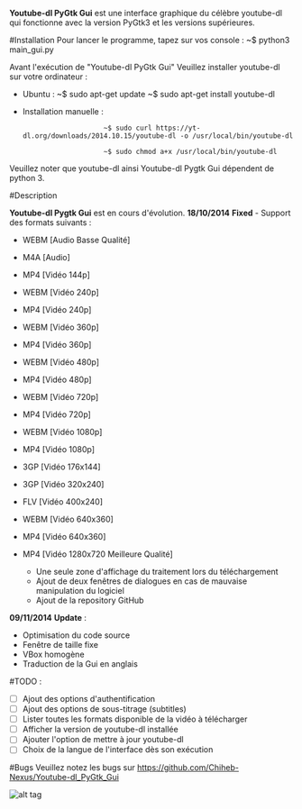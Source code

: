 **Youtube-dl PyGtk Gui** est une interface graphique du célèbre youtube-dl qui fonctionne avec la version PyGtk3 et les versions supérieures.

#Installation 
Pour lancer le programme, tapez sur vos console : 
                              ~$ python3 main_gui.py 

Avant l'exécution de "Youtube-dl PyGtk Gui" Veuillez installer youtube-dl sur votre ordinateur : 

 - Ubuntu : 
            ~$ sudo apt-get update
            ~$ sudo apt-get install youtube-dl

 - Installation manuelle : 
 
                           ~$ sudo curl https://yt-dl.org/downloads/2014.10.15/youtube-dl -o /usr/local/bin/youtube-dl

                           ~$ sudo chmod a+x /usr/local/bin/youtube-dl

Veuillez noter que youtube-dl ainsi Youtube-dl Pygtk Gui dépendent de python 3.


#Description 

**Youtube-dl Pygtk Gui** est en cours d'évolution. 
**18/10/2014** 
**Fixed** - Support des formats suivants :
   * WEBM [Audio Basse Qualité]
   * M4A [Audio]
   * MP4 [Vidéo 144p]
   * WEBM [Vidéo 240p]
   * MP4 [Vidéo 240p]
   * WEBM [Vidéo 360p]
   * MP4 [Vidéo 360p]
   * WEBM [Vidéo 480p]
   * MP4 [Vidéo 480p]
   * WEBM [Vidéo 720p]
   * MP4 [Vidéo 720p]
   * WEBM [Vidéo 1080p]
   * MP4 [Vidéo 1080p]
   * 3GP [Vidéo 176x144]
   * 3GP [Vidéo 320x240]
   * FLV [Vidéo 400x240]
   * WEBM [Vidéo 640x360]
   * MP4 [Vidéo 640x360]
   * MP4 [Vidéo 1280x720 Meilleure Qualité]

       - Une seule zone d'affichage du traitement lors du téléchargement
       - Ajout de deux fenêtres de dialogues en cas de mauvaise manipulation du logiciel
       - Ajout de la repository GitHub
       
**09/11/2014** 
**Update** :
   * Optimisation du code source
   * Fenêtre de taille fixe
   * VBox homogène
   * Traduction de la Gui en anglais
   
#TODO :
   - [ ]  Ajout des options d'authentification
   - [ ]  Ajout des options de sous-titrage (subtitles)
   - [ ]  Lister toutes les formats disponible de la vidéo à télécharger
   - [ ]  Afficher la version de youtube-dl installée
   - [ ]  Ajouter l'option de mettre à jour youtube-dl
   - [ ]  Choix de la langue de l'interface dès son exécution 

#Bugs 
Veuillez notez les bugs sur https://github.com/Chiheb-Nexus/Youtube-dl_PyGtk_Gui

![alt tag](http://1.bp.blogspot.com/-xaSIzhFyk3I/VF-iIVwV_vI/AAAAAAAAAwU/v2m2DDbO6XQ/s1600/S%C3%A9lection_002.png)
